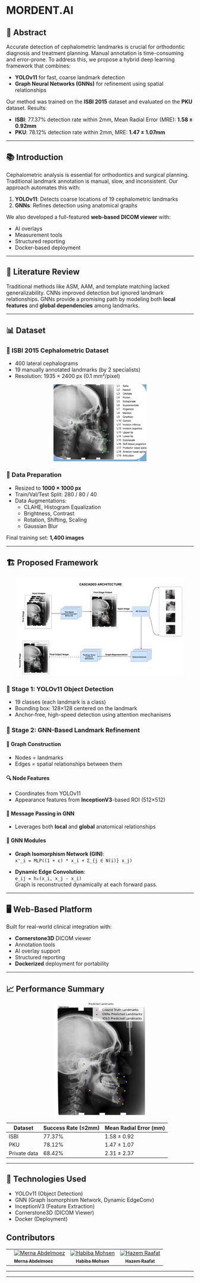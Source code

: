 # MORDENT.AI

## 🧠 Abstract

Accurate detection of cephalometric landmarks is crucial for orthodontic diagnosis and treatment planning. Manual annotation is time-consuming and error-prone. To address this, we propose a hybrid deep learning framework that combines:

- **YOLOv11** for fast, coarse landmark detection
- **Graph Neural Networks (GNNs)** for refinement using spatial relationships

Our method was trained on the **ISBI 2015** dataset and evaluated on the **PKU** dataset. Results:

- **ISBI**: 77.37% detection rate within 2mm, Mean Radial Error (MRE): **1.58 ± 0.92mm**
- **PKU**: 78.12% detection rate within 2mm, MRE: **1.47 ± 1.07mm**

---


## 📚 Introduction

Cephalometric analysis is essential for orthodontics and surgical planning. Traditional landmark annotation is manual, slow, and inconsistent. Our approach automates this with:

1. **YOLOv11**: Detects coarse locations of 19 cephalometric landmarks
2. **GNNs**: Refines detection using anatomical graphs



We also developed a full-featured **web-based DICOM viewer** with:
- AI overlays
- Measurement tools
- Structured reporting
- Docker-based deployment

---

## 🧾 Literature Review

Traditional methods like ASM, AAM, and template matching lacked generalizability. CNNs improved detection but ignored landmark relationships. GNNs provide a promising path by modeling both **local features** and **global dependencies** among landmarks.

---

## 📊 Dataset

### 📁 ISBI 2015 Cephalometric Dataset
- 400 lateral cephalograms
- 19 manually annotated landmarks (by 2 specialists)
- Resolution: 1935 × 2400 px (0.1 mm²/pixel)
  
<p align="center">
  <img src="https://raw.githubusercontent.com/merna-abdelmoez/MORDENT.AI/main/Assests/Screenshot%202025-06-15 002017.png" alt="Dataset" width="250"/>
</p>

### 🔧 Data Preparation
- Resized to **1000 × 1000 px**
- Train/Val/Test Split: 280 / 80 / 40
- Data Augmentations:
  - CLAHE, Histogram Equalization
  - Brightness, Contrast
  - Rotation, Shifting, Scaling
  - Gaussian Blur

Final training set: **1,400 images**

---

## 🏗️ Proposed Framework

<p align="center">
  <img src="https://raw.githubusercontent.com/merna-abdelmoez/MORDENT.AI/main/Assests/Cascade%20Architecture.png" alt="Cascade Architecture" width="450"/>
</p>

### 🎯 Stage 1: YOLOv11 Object Detection
- 19 classes (each landmark is a class)
- Bounding box: 128×128 centered on the landmark
- Anchor-free, high-speed detection using attention mechanisms

### 🔗 Stage 2: GNN-Based Landmark Refinement

#### 📐 Graph Construction
- Nodes = landmarks
- Edges = spatial relationships between them

#### 🔍 Node Features
- Coordinates from YOLOv11
- Appearance features from **InceptionV3**-based ROI (512×512)

#### 🔁 Message Passing in GNN
- Leverages both **local** and **global** anatomical relationships

#### 🧩 GNN Modules

- **Graph Isomorphism Network (GIN)**:  
  `x'_i = MLP((1 + ε) * x_i + Σ_{j ∈ N(i)} x_j)`

- **Dynamic Edge Convolution**:  
  `e_ij = h₀(x_i, x_j - x_i)`  
  Graph is reconstructed dynamically at each forward pass.


---

## 🖥️ Web-Based Platform

Built for real-world clinical integration with:

- **Cornerstone3D** DICOM viewer
- Annotation tools
- AI overlay support
- Structured reporting
- **Dockerized** deployment for portability

---

## 📈 Performance Summary

<p align="center">
  <img src="https://raw.githubusercontent.com/merna-abdelmoez/MORDENT.AI/main/Assests/image.png" alt="Results" width="250"/>
</p>

| Dataset | Success Rate (≤2mm) | Mean Radial Error (mm) |
|---------|----------------------|-------------------------|
| ISBI    | 77.37%               | 1.58 ± 0.92             |
| PKU     | 78.12%               | 1.47 ± 1.07             |
| Private data     | 68.42%      | 2.31 ± 2.37             |

---

## 📌 Technologies Used

- YOLOv11 (Object Detection)
- GNN (Graph Isomorphism Network, Dynamic EdgeConv)
- InceptionV3 (Feature Extraction)
- Cornerstone3D (DICOM Viewer)
- Docker (Deployment)

## Contributors

<table>
  <tr>
    <td align="center">
   <td align="">
    <a href="https://github.com/merna-abdelmoez" target="_black">
    <img src="https://avatars.githubusercontent.com/u/115110339?v=4" width="200px;" alt="Merna Abdelmoez"/>
    <br />
    <sub><b>Merna Abdelmoez</b></sub></a>
    <td align="center">
    <a href="https://github.com/Habiba-Mohsen" target="_black">
    <img src="https://avatars.githubusercontent.com/u/101303283?v=4" width="200px;" alt="Habiba Mohsen"/>
    <br />
    <sub><b>Habiba Mohsen</b></sub></a>
    </td>
    </td>
    <td align="center">
    <a href="https://github.com/Hazem-Raafat" target="_black">
    <img src="https://avatars.githubusercontent.com/u/100636693?v=4" width="200px;" alt="Hazem Raafat"/>
    <br />
    <sub><b>Hazem Raafat</b></sub></a>
    </td>
    </td>
    </tr>
 </table>

---


---


